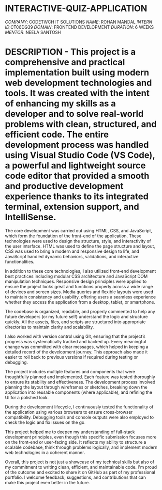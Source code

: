 # INTERACTIVE-QUIZ-APPLICATION
*COMPANY*: CODETWCH IT SOLUTIONS
*NAME*: ROHAN MANDAL
*INTERN ID*:CT06DG39
*DOMAIN*: FRONTEND DEVELOPMENT
*DURATION*: 6 WEEKS
*MENTOR*: NEELA SANTOSH

# DESCRIPTION  - This project is a comprehensive and practical implementation built using modern web development technologies and tools. It was created with the intent of enhancing my skills as a developer and to solve real-world problems with clean, structured, and efficient code. The entire development process was handled using Visual Studio Code (VS Code), a powerful and lightweight source code editor that provided a smooth and productive development experience thanks to its integrated terminal, extension support, and IntelliSense.

The core development was carried out using HTML, CSS, and JavaScript, which form the foundation of the front-end of the application. These technologies were used to design the structure, style, and interactivity of the user interface. HTML was used to define the page structure and layout, CSS was used to bring a modern and responsive design to life, and JavaScript handled dynamic behaviors, validations, and interactive functionalities.

In addition to these core technologies, I also utilized front-end development best practices including modular CSS architecture and JavaScript DOM manipulation techniques. Responsive design principles were applied to ensure the project looks great and functions properly across a wide range of devices and screen sizes. Media queries and flexible layouts were used to maintain consistency and usability, offering users a seamless experience whether they access the application from a desktop, tablet, or smartphone.

The codebase is organized, readable, and properly commented to help any future developers (or my future self) understand the logic and structure quickly. All the assets, files, and scripts are structured into appropriate directories to maintain clarity and scalability.

I also worked with version control using Git, ensuring that the project’s progress was systematically tracked and backed up. Every meaningful change was committed with clear messages, which helped in keeping a detailed record of the development journey. This approach also made it easier to roll back to previous versions if required during testing or debugging.

The project includes multiple features and components that were thoughtfully planned and implemented. Each feature was tested thoroughly to ensure its stability and effectiveness. The development process involved planning the layout through wireframes or sketches, breaking down the application into reusable components (where applicable), and refining the UI for a polished look.

During the development lifecycle, I continuously tested the functionality of the application using various browsers to ensure cross-browser compatibility. Debugging tools and console outputs were also employed to check the logic and fix issues on the go.

This project helped me to deepen my understanding of full-stack development principles, even though this specific submission focuses more on the front-end or user-facing side. It reflects my ability to structure a scalable codebase, think through problems logically, and implement modern web technologies in a coherent manner.

Overall, this project is not just a showcase of my technical skills but also of my commitment to writing clean, efficient, and maintainable code. I'm proud of the outcome and excited to share it on GitHub as part of my professional portfolio. I welcome feedback, suggestions, and contributions that can make this project even better in the future.

